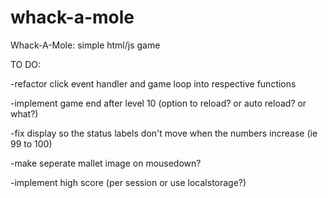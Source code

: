 whack-a-mole
============

Whack-A-Mole: simple html/js game



TO DO:

-refactor click event handler and game loop into respective functions

-implement game end after level 10 (option to reload? or auto reload? or what?)



-fix display so the status labels don't move when the numbers increase (ie 99 to 100)

-make seperate mallet image on mousedown?



-implement high score (per session or use localstorage?)